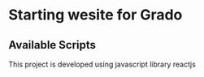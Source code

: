 # Starting wesite for Grado 
## Available Scripts

This project is developed using javascript library reactjs 
